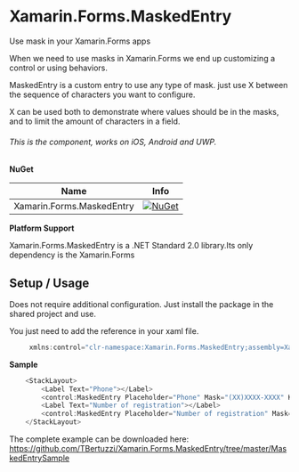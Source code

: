 # Xamarin.Forms.MaskedEntry

Use mask in your Xamarin.Forms apps

When we need to use masks in Xamarin.Forms we end up customizing a control or using behaviors.

MaskedEntry is a custom entry to use any type of mask. just use X between the sequence of characters you want to configure.

X can be used both to demonstrate where values ​​should be in the masks, and to limit the amount of characters in a field.

###### This is the component, works on iOS, Android and UWP.

**NuGet**

|Name|Info|
| ------------------- | :------------------: |
|Xamarin.Forms.MaskedEntry|[![NuGet](https://buildstats.info/nuget/Xamarin.Forms.MaskedEntry)](https://www.nuget.org/packages/Xamarin.Forms.MaskedEntry/)|


**Platform Support**

Xamarin.Forms.MaskedEntry is a .NET Standard 2.0 library.Its only dependency is the Xamarin.Forms

## Setup / Usage

Does not require additional configuration. Just install the package in the shared project and use.

You just need to add the reference in your xaml file.

```csharp
     xmlns:control="clr-namespace:Xamarin.Forms.MaskedEntry;assembly=Xamarin.Forms.MaskedEntry"
```

**Sample**

```csharp
    <StackLayout>
        <Label Text="Phone"></Label>
        <control:MaskedEntry Placeholder="Phone" Mask="(XX)XXXX-XXXX" Keyboard="Numeric" ></control:MaskedEntry>
        <Label Text="Number of registration"></Label>
        <control:MaskedEntry Placeholder="Number of registration" Mask="XXXXX.XXXXX.XX-XX  (XX)" ></control:MaskedEntry>
    </StackLayout>
```

The complete example can be downloaded here: https://github.com/TBertuzzi/Xamarin.Forms.MaskedEntry/tree/master/MaskedEntrySample


